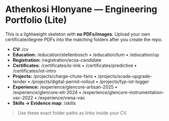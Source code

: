 # Athenkosi Hlonyane — Engineering Portfolio (Lite)

This is a lightweight skeleton with **no PDFs/images**. Upload your own certificate/degree PDFs into the matching folders after you create the repo.

- **CV:** /cv
- **Education:** /education/stellenbosch • /education/tum • /education/up
- **Registration:** /registration/ecsa-candidate
- **Certificates:** /certificates/io-link • /certificates/predictive • /certificates/iot-intro
- **Projects:** /projects/charge-chute-fans • /projects/scada-upgrade-tender • /projects/digital-permit-rollout • /projects/fyp-iot-logger
- **Experience:** /experience/glencore-artisan-2025 • /experience/glencore-eit-2024 • /experience/glencore-instrumentation-vac-2022 • /experience/vwsa-vac
- **Skills → Evidence map:** /skills

> Use these exact folder paths as links inside your CV.
